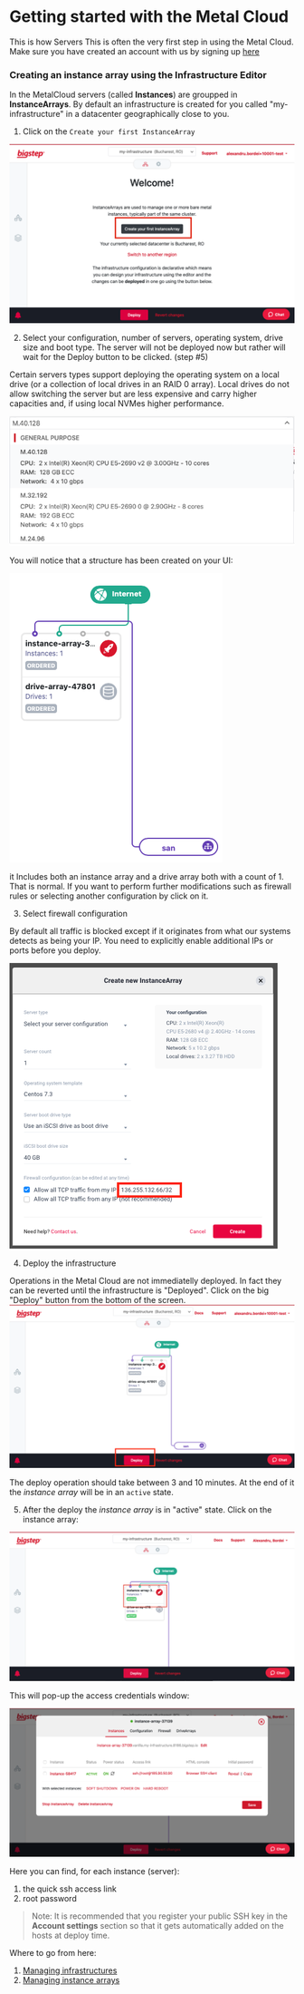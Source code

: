 # Getting started with the Metal Cloud

This is how Servers This is often the very first step in using the Metal Cloud.
Make sure you have created an account with us by signing up [here](http://bigstep.com)

### Creating an instance array using the Infrastructure Editor

In the MetalCloud servers (called **Instances**) are groupped in **InstanceArrays**. By default an infrastructure is created for you called "my-infrastructure" in a datacenter geographically close to you.

1. Click on the `Create your first InstanceArray`

![](/assets/guides/getting_started3.png)

2. Select your configuration, number of servers, operating system, drive size and boot type. The server will not be deployed now but rather will wait for the Deploy button to be clicked. (step #5)

Certain servers types support deploying the operating system on a local drive (or a collection of local drives in an RAID 0 array). Local drives do not allow switching the server but are less expensive and carry higher capacities and, if using local NVMes higher performance.

![](/assets/guides/getting_started5.png)

You will notice that a structure has been created on your UI:

![](/assets/guides/getting_started7.png)

it Includes both an instance array and a drive array both with a count of 1. That is normal. If you want to perform further modifications such as firewall rules or selecting another configuration by click on it.

3. Select firewall configuration

By default all traffic is blocked except if it originates from what our systems detects as being your IP. You need to explicitly enable additional IPs or ports before you deploy.

![](/assets/guides/getting_started41.png)

4. Deploy the infrastructure

Operations in the Metal Cloud are not immediatelly deployed. In fact they can be reverted until the infrastructure is "Deployed".
Click on the big "Deploy" button from the bottom of the screen.
![](/assets/guides/getting_started61.png)

The deploy operation should take between 3 and 10 minutes. At the end of it the *instance array* will be in an `active` state.

5. After the deploy the *instance array* is in "active" state. Click on the instance array:

![](/assets/guides/managing_instance_arrays1.png)

This will pop-up the access credentials window:

![](/assets/guides/managing_instance_arrays2.png)

Here you can find, for each instance (server):
1. the quick ssh access link
2. root password

>Note: It is recommended that you register your public SSH key in the **Account settings** section so that it gets automatically added on the hosts at deploy time.

Where to go from here:

1. [Managing infrastructures](/guides/managing_infrastructures)
2. [Managing instance arrays](/guides/managing_instance_arrays)
